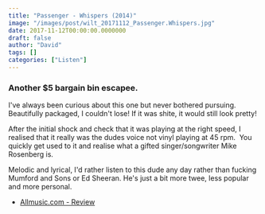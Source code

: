 ```yaml
---
title: "Passenger - Whispers (2014)"
image: "/images/post/wilt_20171112_Passenger.Whispers.jpg"
date: 2017-11-12T00:00:00.0000000
draft: false
author: "David"
tags: []
categories: ["Listen"]
---
```

### Another $5 bargain bin escapee.

 I've always been curious about this one but never bothered pursuing. Beautifully packaged, I couldn't lose! If it was shite, it would still look pretty!

 After the initial shock and check that it was playing at the right speed, I realised that it really was the dudes voice not vinyl playing at 45 rpm.  You quickly get used to it and realise what a gifted singer/songwriter Mike Rosenberg is.

 Melodic and lyrical, I'd rather listen to this dude any day rather than fucking Mumford and Sons or Ed Sheeran. He's just a bit more twee, less popular and more personal.

-  [Allmusic.com - Review](https://www.allmusic.com/album/whispers-mw0002644741)